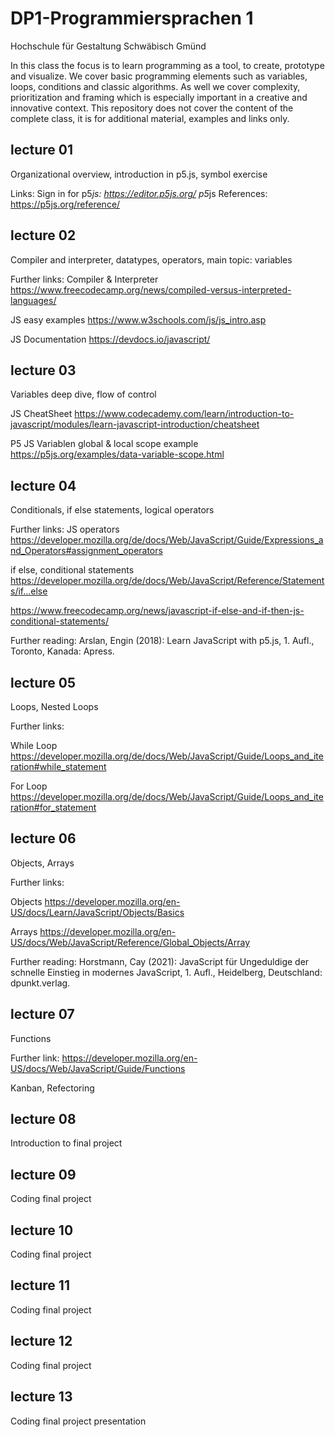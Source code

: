 # DP1-Programmiersprachen 1
Hochschule für Gestaltung Schwäbisch Gmünd

In this class the focus is to learn programming as a tool, to create, prototype and visualize.
We cover basic programming elements such as variables, loops, conditions and classic algorithms.
As well we cover complexity, prioritization and framing which is especially important in a creative and innovative context. This repository does not cover the content of the complete class, it is for additional material, examples and links only.


## lecture 01
Organizational overview, introduction in p5.js, symbol exercise

Links:
Sign in for p5*js: https://editor.p5js.org/
p5*js References: https://p5js.org/reference/

## lecture 02
Compiler and interpreter, datatypes, operators, main topic: variables

Further links:
Compiler & Interpreter
https://www.freecodecamp.org/news/compiled-versus-interpreted-languages/

JS easy examples
https://www.w3schools.com/js/js_intro.asp

JS Documentation
https://devdocs.io/javascript/

## lecture 03
Variables deep dive, flow of control

JS CheatSheet
https://www.codecademy.com/learn/introduction-to-javascript/modules/learn-javascript-introduction/cheatsheet

P5 JS Variablen global & local scope example
https://p5js.org/examples/data-variable-scope.html


## lecture 04
Conditionals, if else statements, logical operators

Further links:
JS operators
https://developer.mozilla.org/de/docs/Web/JavaScript/Guide/Expressions_and_Operators#assignment_operators

if else, conditional statements
https://developer.mozilla.org/de/docs/Web/JavaScript/Reference/Statements/if...else

https://www.freecodecamp.org/news/javascript-if-else-and-if-then-js-conditional-statements/

Further reading:
Arslan, Engin (2018): Learn JavaScript with p5.js, 1. Aufl., Toronto, Kanada: Apress.


## lecture 05
Loops, Nested Loops

Further links:

While Loop
https://developer.mozilla.org/de/docs/Web/JavaScript/Guide/Loops_and_iteration#while_statement

For Loop
https://developer.mozilla.org/de/docs/Web/JavaScript/Guide/Loops_and_iteration#for_statement

## lecture 06
Objects, Arrays

Further links:

Objects
https://developer.mozilla.org/en-US/docs/Learn/JavaScript/Objects/Basics

Arrays
https://developer.mozilla.org/en-US/docs/Web/JavaScript/Reference/Global_Objects/Array

Further reading:
Horstmann, Cay (2021): JavaScript für Ungeduldige der schnelle Einstieg in modernes JavaScript, 1. Aufl., Heidelberg, Deutschland: dpunkt.verlag.

## lecture 07
Functions  

Further link:
https://developer.mozilla.org/en-US/docs/Web/JavaScript/Guide/Functions

Kanban, Refectoring

## lecture 08
Introduction to final project

## lecture 09
Coding final project 

## lecture 10
Coding final project

## lecture 11
Coding final project

## lecture 12
Coding final project

## lecture 13
Coding final project presentation

